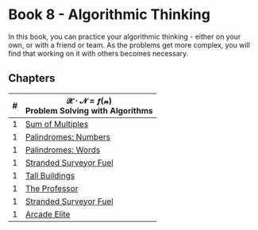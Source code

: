 # Book 8 - Algorithmic Thinking

In this book, you can practice your algorithmic thinking - either on your own, or with a friend or team. As the problems get more complex, you will find that working on it with others becomes necessary.

## Chapters

| # | 𝓧 · 𝓝 = 𝒇(𝓃) <br/> Problem Solving with Algorithms |
|--|--|
| 1 | [Sum of Multiples](./chapters/ALGORITHMS_MULTIPLES_SUM.md) |
| 1 | [Palindromes: Numbers](./chapters/ALGORITHMS_NUMBER_PALINDROME.md) |
| 1 | [Palindromes: Words](./chapters/ALGORITHMS_WORD_PALINDROME.md) |
| 1 | [Stranded Surveyor Fuel](./chapters/ALGORITHMS_STAIRCASE.md) |
| 1 | [Tall Buildings](./chapters/ALGORITHMS_BUILDINGS.md) |
| 1 | [The Professor](./chapters/ALGORITHMS_PROFESSOR.md) |
| 1 | [Stranded Surveyor Fuel](./chapters/ALGORITHMS_ROCKET_FUEL.md) |
| 1 | [Arcade Elite](./chapters/ALGORITHMS_ARCADE.md) |
